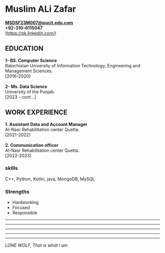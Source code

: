 # Muslim ALi Zafar

**MSDSF23M007@pucit.edu.com**
\
**+92-310-6115047**
\
(https://pk.linkedin.com/)

## EDUCATION

**1- BS. Computer Science**\
    Balochistan University of Information Technology, Engineering and Management Sciences.
    \
    [2016-2020]
    \
    \
**2- Ms. Data Science**\
    University of the Punjab.
    \
    [2023 - cont...]
    

## WORK EXPERIENCE

**1. Assistant Data and Account Manager**
\
Al-Nasr Rehabilitation center Quetta.
\
[2021-2022]
\
\
**2. Communication officer**
\
Al-Nasr Rehabilitation center Quetta.
\
[2022-2023]

### skills
C++, Python, Kotlin, java, MongoDB, MySQL


### Strengths
- Hardworking
- Focused
- Responsible

---
---
---
---
---


*LONE WOLF, That is what i am*


```python

```

